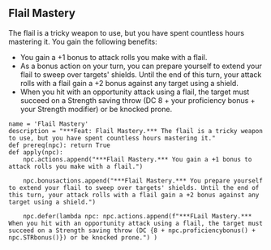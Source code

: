 ## Flail Mastery
The flail is a tricky weapon to use, but you have spent countless hours mastering it. You gain the following benefits:

* You gain a +1 bonus to attack rolls you make with a flail.
* As a bonus action on your turn, you can prepare yourself to extend your flail to sweep over targets' shields. Until the end of this turn, your attack rolls with a flail gain a +2 bonus against any target using a shield.
* When you hit with an opportunity attack using a flail, the target must succeed on a Strength saving throw (DC 8 + your proficiency bonus + your Strength modifier) or be knocked prone.

```
name = 'Flail Mastery'
description = "***Feat: Flail Mastery.*** The flail is a tricky weapon to use, but you have spent countless hours mastering it."
def prereq(npc): return True
def apply(npc):
    npc.actions.append("***Flail Mastery.*** You gain a +1 bonus to attack rolls you make with a flail.")

    npc.bonusactions.append("***Flail Mastery.*** You prepare yourself to extend your flail to sweep over targets' shields. Until the end of this turn, your attack rolls with a flail gain a +2 bonus against any target using a shield.")

    npc.defer(lambda npc: npc.actions.append(f"***FLail Mastery.*** When you hit with an opportunity attack using a flail, the target must succeed on a Strength saving throw (DC {8 + npc.proficiencybonus() + npc.STRbonus()}) or be knocked prone.") )
```
